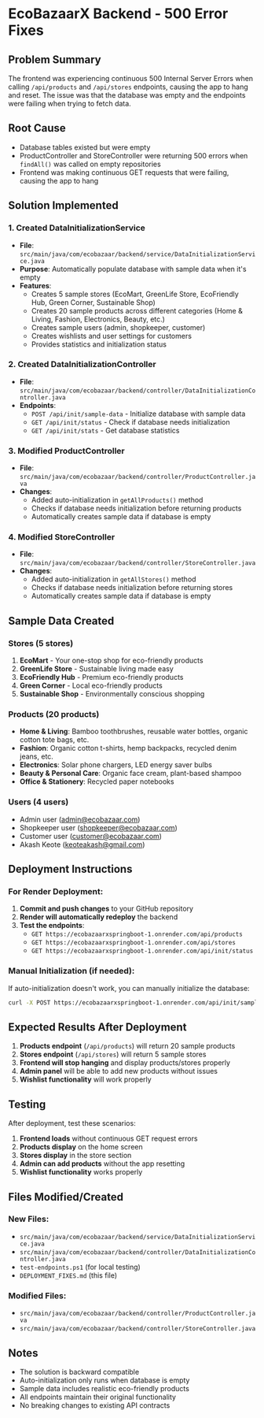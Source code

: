 # EcoBazaarX Backend - 500 Error Fixes

## Problem Summary
The frontend was experiencing continuous 500 Internal Server Errors when calling `/api/products` and `/api/stores` endpoints, causing the app to hang and reset. The issue was that the database was empty and the endpoints were failing when trying to fetch data.

## Root Cause
- Database tables existed but were empty
- ProductController and StoreController were returning 500 errors when `findAll()` was called on empty repositories
- Frontend was making continuous GET requests that were failing, causing the app to hang

## Solution Implemented

### 1. Created DataInitializationService
- **File**: `src/main/java/com/ecobazaar/backend/service/DataInitializationService.java`
- **Purpose**: Automatically populate database with sample data when it's empty
- **Features**:
  - Creates 5 sample stores (EcoMart, GreenLife Store, EcoFriendly Hub, Green Corner, Sustainable Shop)
  - Creates 20 sample products across different categories (Home & Living, Fashion, Electronics, Beauty, etc.)
  - Creates sample users (admin, shopkeeper, customer)
  - Creates wishlists and user settings for customers
  - Provides statistics and initialization status

### 2. Created DataInitializationController
- **File**: `src/main/java/com/ecobazaar/backend/controller/DataInitializationController.java`
- **Endpoints**:
  - `POST /api/init/sample-data` - Initialize database with sample data
  - `GET /api/init/status` - Check if database needs initialization
  - `GET /api/init/stats` - Get database statistics

### 3. Modified ProductController
- **File**: `src/main/java/com/ecobazaar/backend/controller/ProductController.java`
- **Changes**:
  - Added auto-initialization in `getAllProducts()` method
  - Checks if database needs initialization before returning products
  - Automatically creates sample data if database is empty

### 4. Modified StoreController
- **File**: `src/main/java/com/ecobazaar/backend/controller/StoreController.java`
- **Changes**:
  - Added auto-initialization in `getAllStores()` method
  - Checks if database needs initialization before returning stores
  - Automatically creates sample data if database is empty

## Sample Data Created

### Stores (5 stores)
1. **EcoMart** - Your one-stop shop for eco-friendly products
2. **GreenLife Store** - Sustainable living made easy
3. **EcoFriendly Hub** - Premium eco-friendly products
4. **Green Corner** - Local eco-friendly products
5. **Sustainable Shop** - Environmentally conscious shopping

### Products (20 products)
- **Home & Living**: Bamboo toothbrushes, reusable water bottles, organic cotton tote bags, etc.
- **Fashion**: Organic cotton t-shirts, hemp backpacks, recycled denim jeans, etc.
- **Electronics**: Solar phone chargers, LED energy saver bulbs
- **Beauty & Personal Care**: Organic face cream, plant-based shampoo
- **Office & Stationery**: Recycled paper notebooks

### Users (4 users)
- Admin user (admin@ecobazaar.com)
- Shopkeeper user (shopkeeper@ecobazaar.com)
- Customer user (customer@ecobazaar.com)
- Akash Keote (keoteakash@gmail.com)

## Deployment Instructions

### For Render Deployment:
1. **Commit and push changes** to your GitHub repository
2. **Render will automatically redeploy** the backend
3. **Test the endpoints**:
   - `GET https://ecobazaarxspringboot-1.onrender.com/api/products`
   - `GET https://ecobazaarxspringboot-1.onrender.com/api/stores`
   - `GET https://ecobazaarxspringboot-1.onrender.com/api/init/status`

### Manual Initialization (if needed):
If auto-initialization doesn't work, you can manually initialize the database:
```bash
curl -X POST https://ecobazaarxspringboot-1.onrender.com/api/init/sample-data
```

## Expected Results After Deployment

1. **Products endpoint** (`/api/products`) will return 20 sample products
2. **Stores endpoint** (`/api/stores`) will return 5 sample stores
3. **Frontend will stop hanging** and display products/stores properly
4. **Admin panel** will be able to add new products without issues
5. **Wishlist functionality** will work properly

## Testing

After deployment, test these scenarios:
1. **Frontend loads** without continuous GET request errors
2. **Products display** on the home screen
3. **Stores display** in the store section
4. **Admin can add products** without the app resetting
5. **Wishlist functionality** works properly

## Files Modified/Created

### New Files:
- `src/main/java/com/ecobazaar/backend/service/DataInitializationService.java`
- `src/main/java/com/ecobazaar/backend/controller/DataInitializationController.java`
- `test-endpoints.ps1` (for local testing)
- `DEPLOYMENT_FIXES.md` (this file)

### Modified Files:
- `src/main/java/com/ecobazaar/backend/controller/ProductController.java`
- `src/main/java/com/ecobazaar/backend/controller/StoreController.java`

## Notes
- The solution is backward compatible
- Auto-initialization only runs when database is empty
- Sample data includes realistic eco-friendly products
- All endpoints maintain their original functionality
- No breaking changes to existing API contracts

